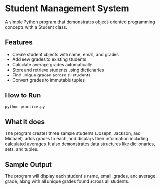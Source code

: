 # Student Management System

A simple Python program that demonstrates object-oriented programming concepts with a Student class.

## Features

- Create student objects with name, email, and grades
- Add new grades to existing students
- Calculate average grades automatically
- Store and retrieve students using dictionaries
- Find unique grades across all students
- Convert grades to immutable tuples

## How to Run

```bash
python practice.py
```

## What it does

The program creates three sample students (Joseph, Jackson, and Michael), adds grades to each, and displays their information including calculated averages. It also demonstrates data structures like dictionaries, sets, and tuples.

## Sample Output

The program will display each student's name, email, grades, and average grade, along with all unique grades found across all students.
